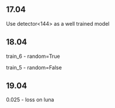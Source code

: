 

## 17.04

Use detector<144> as a well trained model

## 18.04

train_6 - random=True

train_5 - random=False

## 19.04

0.025 - loss on luna